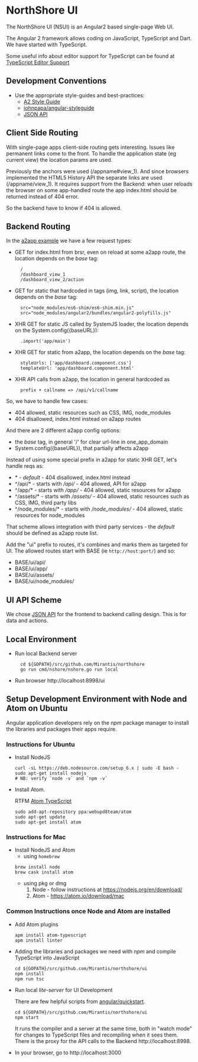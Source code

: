 NorthShore UI
=============

The NorthShore UI (NSUI) is an Angular2 based single-page Web UI.

The Angular 2 framework allows coding on JavaScript, TypeScript and Dart. We have started with TypeScript.

Some useful info about editor support for TypeScript can be found at
[TypeScript Editor Support](https://github.com/Microsoft/TypeScript/wiki/TypeScript-Editor-Support)

Development Conventions
-----------------------

* Use the appropriate style-guides and best-practices:
  - [A2 Style Guide](https://angular.io/docs/ts/latest/guide/style-guide.html)
  - [johnpapa/angular-styleguide](https://github.com/johnpapa/angular-styleguide)
  - [JSON API](http://jsonapi.org/)


Client Side Routing
-------------------
With single-page apps client-side routing gets interesting. Issues like permanent links come to the front. To handle the application state (eg current view) the location
params are used.

Previously the anchors were used (/appname#view_1). And since browsers
implemented the HTML5 History API the separate links are used (/appname/view_1).
It requires support from the Backend: when user reloads the browser on some
app-handled route the app index.html should be returned instead of 404 error.

So the backend have to know if 404 is allowed.

Backend Routing
---------------
In the
[a2app example](https://github.com/johnpapa/angular2-tour-of-heroes/blob/master/index.html)
we have a few request types:

- GET for index.html from brsr, even on reload at some a2app route,
  the location depends on the _base_ tag:

        /
        /dashboard_view_1
        /dashboard_view_2/action

- GET for static that hardcoded in tags (img, link, script),
  the location depends on the _base_ tag:

        src="node_modules/es6-shim/es6-shim.min.js"
        src="node_modules/angular2/bundles/angular2-polyfills.js"

- XHR GET for static JS called by SystemJS loader, the location depends on
  the System.config({baseURL}):

        .import('app/main')

- XHR GET for static from a2app, the location depends on the _base_ tag:

        styleUrls: ['app/dashboard.component.css']
        templateUrl: 'app/dashboard.component.html'

- XHR API calls from a2app, the location in general hardcoded as

        prefix + callname => /api/v1/callname


So, we have to handle few cases:

- 404 allowed, static resources such as CSS, IMG, node_modules
- 404 disallowed, index.html instead on a2app routes

And there are 2 different a2app config options:

- the _base_ tag, in general '/' for clear url-line in one_app_domain
- System.config({baseURL}), that partially affects a2app

Instead of using some special prefix in a2app for static XHR GET,
let's handle reqs as:

- \* - _default_ - 404 disallowed, index.html instead
- ^/api/* - starts with _/api/_ - 404 allowed, API for a2app
- ^/app/* - starts with _/app/_ - 404 allowed, static resources for a2app
- ^/assets/* - starts with _/assets/_ - 404 allowed, static resources
  such as CSS, IMG, third party libs
- ^/node_modules/* - starts with _/node_modules/_ - 404 allowed,
  static resources for node_modules

That scheme allows integration with third party services - the _default_
should be defined as a2app route list.

Add the "ui" prefix to routes, it's combines and marks them as targeted for UI.
The allowed routes start with BASE (ie `http://host:port/`) and so:

- BASE/ui/api/
- BASE/ui/app/
- BASE/ui/assets/
- BASE/ui/node_modules/


UI API Scheme
-------------
We chose [JSON API](http://jsonapi.org/) for the frontend to backend calling design. This is for data and actions.

Local Environment
-----------------
* Run local Backend server

        cd ${GOPATH}/src/github.com/Mirantis/northshore
        go run cmd/nshore/nshore.go run local

* Run browser http://localhost:8998/ui


## Setup Development Environment with Node and Atom on Ubuntu

Angular application developers rely on the _npm_ package manager to install the libraries and packages their apps require.

### Instructions for Ubuntu
* Install NodeJS
  ```
  curl -sL https://deb.nodesource.com/setup_6.x | sudo -E bash -
  sudo apt-get install nodejs
  # NB: verify `node -v` and `npm -v`
  ```

* Install Atom.

  RTFM [Atom TypeScript](https://atom.io/packages/atom-typescript)
  ```
  sudo add-apt-repository ppa:webupd8team/atom
  sudo apt-get update
  sudo apt-get install atom
  ```

### Instructions for Mac
* Install NodeJS and Atom
  * using `homebrew`
  ```
  brew install node
  brew cask install atom
  ```
  * using pkg or dmg
    1. Node - follow instructions at https://nodejs.org/en/download/
    1. Atom - https://atom.io/download/mac


### Common Instructions once Node and Atom are installed

* Add Atom plugins

  ```
  apm install atom-typescript
  apm install linter
  ```

* Adding the libraries and packages we need with _npm_
  and compile TypeScript into JavaScript
  ```
  cd ${GOPATH}/src/github.com/Mirantis/northshore/ui
  npm install
  npm run tsc
  ```

* Run local _lite-server_ for UI Development

  There are few helpful scripts from
  [angular/quickstart](https://angular.io/docs/ts/latest/quickstart.html#!#config-files).
  ```
  cd ${GOPATH}/src/github.com/Mirantis/northshore/ui
  npm start
  ```
  It runs the compiler and a server at the same time, both in "watch mode" for
  changes to TypeScript files and recompiling when it sees them.
  There is the proxy for the API calls to the Backend http://localhost:8998.

* In your browser, go to http://localhost:3000
